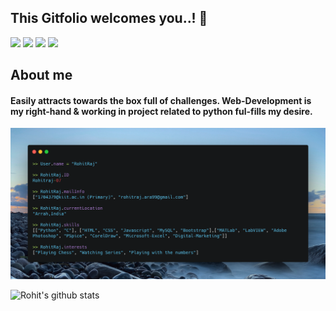 ## This Gitfolio welcomes you..! 🙏
[![](https://img.shields.io/badge/Linkedin-Rohitraj07-blue?logo=Linkedin&logoColor=blue&labelColor=black)](https://www.linkedin.com/in/rohitraj07)
[![](https://img.shields.io/badge/Gmail-1704379%40kiit.ac.in-red?logo=Gmail&logoColor=Red&labelColor=black)](mailto:1704379@kiit.ac.in)
[![](https://img.shields.io/badge/Telegram-Rohitraj__07-blue?logo=Telegram&logoColor=blue&labelColor=black)](https://t.me/Rohitraj_07)
[![](https://img.shields.io/badge/HackerRank-Rohitraj__07-brightgreen?logo=HackerRank&logoColor=Green&labelColor=black)](https://www.hackerrank.com/Rohitraj_07)


## About me
#### Easily attracts towards the box full of challenges. Web-Development is my right-hand & working in project related to python ful-fills my desire. 
![](https://github.com/Rohitraj-07/Rohitraj-07/blob/master/Profile.png)



![Rohit's github stats](https://github-readme-stats.vercel.app/api?username=Rohitraj-07&show_icons=true&&title_color=fff&icon_color=79ff97&text_color=9f9f9f&bg_color=151515) 

<!-- For light mode of Github stats
![_Rohit's github stats_](https://github-readme-stats.vercel.app/api?username=Rohitraj-07&show_icons=true&hide_border=true&&text_color=000000&icon_color=FFFFFF&hide=["stars","prs","issues","contribs"])
-->

<!--TO make screenshot of your code, copy below link:  
https://carbon.now.sh/ -->





<!--
**Rohitraj-07/Rohitraj-07** is a ✨ _special_ ✨ repository because its `README.md` (this file) appears on your GitHub profile.

Here are some ideas to get you started:

- 🔭 I’m currently working on ...
- 🌱 I’m currently learning ...
- 👯 I’m looking to collaborate on ...
- 🤔 I’m looking for help with ...
- 💬 Ask me about ...
- 📫 How to reach me: ...
- 😄 Pronouns: ...
- ⚡ Fun fact: ... -->




<!-- Hiding individual stats
To hide any specific stats, you can pass a query parameter ?hide= with an array of items, you wanna hide.

Options: &hide=["stars","prs","issues","contribs"]


![Anurag's github stats](https://github-readme-stats.vercel.app/api?username=anuraghazra&hide=["contribs","prs"])
Showing icons
To enable icons, you can pass show_icons=true in the query param like so

![Anurag's github stats](https://github-readme-stats.vercel.app/api?username=anuraghazra&show_icons=true)
Other options:

&hide_border=true hide the border box if you don't like it :D.
&line_height=30 control the line-height between text.
&hide_rank=true hides the ranking
-->
